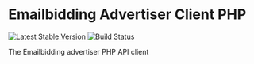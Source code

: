 Emailbidding Advertiser Client PHP
====================

[![Latest Stable Version](https://poser.pugx.org/emailbidding/advertiser-client-php/v/stable.png)](https://packagist.org/packages/emailbidding/advertiser-client-php) [![Build Status](https://travis-ci.org/emailbidding/advertiser-client-php.png?branch=master)](https://travis-ci.org/emailbidding/advertiser-client-php)

The Emailbidding advertiser PHP API client
